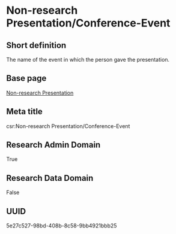 # Non-research Presentation/Conference-Event
## Short definition
The name of the event in which the person gave the presentation.
## Base page
[Non-research Presentation](../../Objects/Non-research%20Presentation.md)
## Meta title
csr:Non-research Presentation/Conference-Event
## Research Admin Domain
True
## Research Data Domain
False
## UUID
5e27c527-98bd-408b-8c58-9bb4921bbb25
